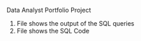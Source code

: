 Data Analyst Portfolio Project 
1. File shows the output of the SQL queries
2. File shows the SQL Code
